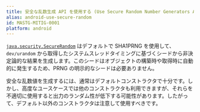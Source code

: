 ```yaml
---
title: 安全な乱数生成 API を使用する (Use Secure Random Number Generators APIs)
alias: android-use-secure-random
id: MASTG-MITIG-0001
platform: android
---
```


[`java.security.SecureRandom`](https://developer.android.com/reference/java/security/SecureRandom) はデフォルトで SHA1PRNG を使用して、`dev/urandom` から取得したシステムスレッドタイミングに基づくシードから非決定論的な結果を生成します。このシードはオブジェクトの構築時や取得時に自動的に発生するため、PRNG の明示的なシードは必要ありません。

安全な乱数値を生成するには、通常はデフォルトコンストラクタで十分です。しかし、高度なユースケースでは他のコンストラクタも利用できますが、それらを不適切に使用すると出力のランダム性が低下する可能性があります。したがって、デフォルト以外のコンストラクタは注意して使用すべきです。
